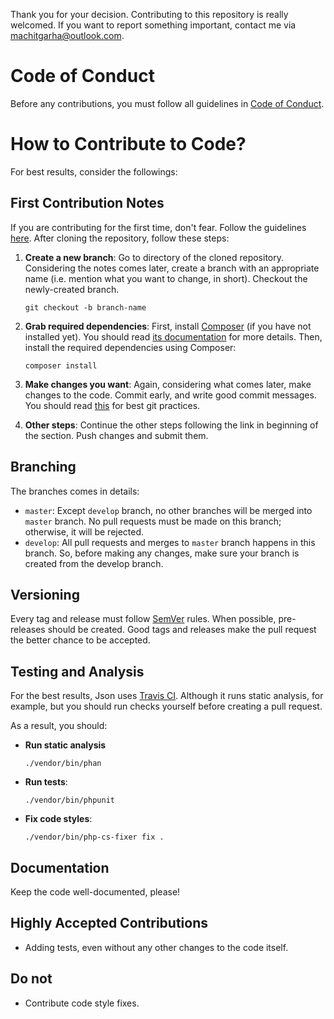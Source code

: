 
Thank you for your decision. Contributing to this repository is really welcomed. If you want to report something important, contact me via machitgarha@outlook.com.
# Code of Conduct

Before any contributions, you must follow all guidelines in [Code of Conduct](CODE_OF_CONDUCT.md).

# How to Contribute to Code?

For best results, consider the followings:

## First Contribution Notes

If you are contributing for the first time, don't fear. Follow the guidelines [here](https://github.com/firstcontributions/first-contributions). After cloning the repository, follow these steps:

1. __Create a new branch__: Go to directory of the cloned repository. Considering the notes comes later, create a branch with an appropriate name (i.e. mention what you want to change, in short). Checkout the newly-created branch.

    ```
    git checkout -b branch-name
    ```

2. __Grab required dependencies__: First, install [Composer](https://getcomposer.org/) (if you have not installed yet). You should read [its documentation](https://getcomposer.org/doc/00-intro.md) for more details. Then, install the required dependencies using Composer:

    ```
    composer install
    ```

3. __Make changes you want__: Again, considering what comes later, make changes to the code. Commit early, and write good commit messages. You should read [this](https://sethrobertson.github.io/GitBestPractices/) for best git practices.

4. __Other steps__: Continue the other steps following the link in beginning of the section. Push changes and submit them.

## Branching

The branches comes in details:

- `master`: Except `develop` branch, no other branches will be merged into `master` branch. No pull requests must be made on this branch; otherwise, it will be rejected.
- `develop`: All pull requests and merges to `master` branch happens in this branch. So, before making any changes, make sure your branch is created from the develop branch. 
    
## Versioning

Every tag and release must follow [SemVer](https://semver.org/) rules. When possible, pre-releases should be created. Good tags and releases make the pull request the better chance to be accepted.

## Testing and Analysis

For the best results, Json uses [Travis CI](https://travis-ci.org). Although it runs static analysis, for example, but you should run checks yourself before creating a pull request.

As a result, you should:

- __Run static analysis__

    ```
    ./vendor/bin/phan
    ```

- __Run tests__:

    ```
    ./vendor/bin/phpunit
    ```

- __Fix code styles__:

    ```
    ./vendor/bin/php-cs-fixer fix .
    ```

## Documentation

Keep the code well-documented, please!

## Highly Accepted Contributions

- Adding tests, even without any other changes to the code itself.

## Do not

- Contribute code style fixes.

